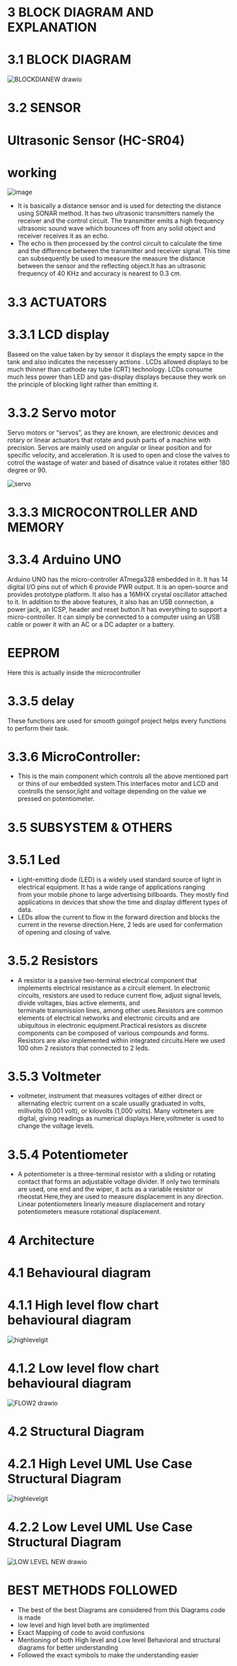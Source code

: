 # 3 BLOCK DIAGRAM AND EXPLANATION 
# 3.1 BLOCK DIAGRAM
![BLOCKDIANEW drawio](https://user-images.githubusercontent.com/46949062/157245731-787f0e78-cded-4c87-b3a8-ae0cac3f7609.png)

# 3.2 SENSOR
# Ultrasonic Sensor (HC-SR04)
# working
![image](https://user-images.githubusercontent.com/46949062/157126698-ceb4f1e4-0ce8-4ed2-bf35-baa4fe514f7f.png)

* It is basically a distance sensor and is used for detecting the distance using SONAR method. It has two ultrasonic
  transmitters namely the receiver and the control circuit. The transmitter emits a high frequency ultrasonic sound
  wave which bounces off from any solid object and receiver receives it as an echo. 
* The echo is then processed by the control circuit to calculate the time and the difference between the transmitter and receiver signal.
  This time can subsequently be used to measure the measure the distance between the sensor and the reflecting object.It has an ultrasonic
  frequency of 40 KHz and accuracy is nearest to 0.3 cm.
  
 # 3.3 ACTUATORS
 # 3.3.1 LCD display
   Baseed on the value taken by by sensor it displays the empty sapce in the tank and also indicates the necessery actions .
   LCDs allowed displays to be much thinner than cathode ray tube (CRT) technology. LCDs consume much less power than LED and gas-display displays because they work on the          principle of blocking light rather than emitting it.
   
 # 3.3.2 Servo motor 
   Servo motors or “servos”, as they are known, are electronic devices and rotary or linear actuators that rotate and push parts of a machine with precision.
   Servos are mainly used on angular or linear position and for specific velocity, and acceleration.
   It is used to open and close the valves to cotrol the wastage of water and based of disatnce value it rotates either 180 degree or 90.
 
   ![servo](https://user-images.githubusercontent.com/46949062/157128233-0a9aafaa-06d2-4382-86f3-50b6e096b432.jpg)
   
  # 3.3.3 MICROCONTROLLER AND MEMORY
  
  # 3.3.4 Arduino UNO
   Arduino UNO has the micro-controller ATmega328 embedded in it. It has 14 digital I/O pins out of which 6 provide
   PWR output. It is an open-source and provides prototype platform. It also has a 16MHX crystal oscillator attached
   to it. In addition to the above features, it also has an USB connection, a power jack, an ICSP, header and reset
   button.It has everything to support a micro-controller. It can simply be connected to a computer using an USB cable or
   power it with an AC or a DC adapter or a battery.
  # EEPROM
   Here this is actually inside the microcontroller
  # 3.3.5 delay
  These functions are used for smooth goingof project helps every functions to perform their task.
  # 3.3.6 MicroController:
  *  This is the main component which controls all the above mentioned part or thins of our embedded system.This interfaces motor and LCD and controlls the sensor,light and          voltage depending on the value we pressed on potentiometer.
  # 3.5 SUBSYSTEM & OTHERS
  # 3.5.1 Led
  * Light-emitting diode (LED) is a widely used standard source of light in electrical equipment. It has a wide range of applications ranging  
   from your mobile phone to large advertising billboards. They mostly find applications in devices that show the time and display different types of data.
  * LEDs allow the current to flow in the forward direction and blocks the current in the reverse direction.Here, 2 leds are used for confermation of opening and closing of         valve.
  # 3.5.2 Resistors
  * A resistor is a passive two-terminal electrical component that implements electrical resistance as a circuit element.
    In electronic circuits, resistors are used to reduce current flow, adjust signal levels, divide voltages, bias active elements, and  
    terminate transmission lines, among other uses.Resistors are common elements of electrical networks and electronic circuits and are 
    ubiquitous in electronic equipment.Practical resistors as discrete components can be composed of various compounds and forms.
    Resistors are also implemented within integrated circuits.Here we used 100 ohm 2 resistors that connected to 2 leds.
  # 3.5.3 Voltmeter
  * voltmeter, instrument that measures voltages of either direct or alternating electric current on a scale usually graduated in volts, millivolts (0.001 volt), or kilovolts       (1,000 volts). Many voltmeters are digital, giving readings as numerical displays.Here,voltmeter is used to change the voltage levels.
  # 3.5.4 Potentiometer
  * A potentiometer is a three-terminal resistor with a sliding or rotating contact that forms an adjustable voltage divider. If only two terminals are used, one end and the         wiper, it acts as a variable resistor or rheostat.Here,they are used to measure displacement in any direction. Linear potentiometers linearly measure displacement and rotary     potentiometers measure rotational displacement.
  # 4 Architecture
  # 4.1 Behavioural diagram
  # 4.1.1 High level flow chart  behavioural diagram
  ![highlevelgit](https://user-images.githubusercontent.com/46949062/157250601-1ca769c8-1323-49f2-b4b1-dce540f11ba2.jpg)

  # 4.1.2 Low level flow chart  behavioural diagram
 ![FLOW2 drawio](https://user-images.githubusercontent.com/46949062/157255431-8cf24c8d-6123-4c40-a2e1-afa22cc62f0b.jpg)

  # 4.2 Structural Diagram
  # 4.2.1 High Level UML Use Case Structural Diagram
   ![highlevelgit](https://user-images.githubusercontent.com/46949062/157250185-a6dd4589-fe5f-4c6e-8a91-cb622b618b2c.png)


 # 4.2.2 Low Level UML Use Case Structural Diagram
![LOW LEVEL NEW drawio](https://user-images.githubusercontent.com/46949062/157187535-90f2d9ef-c4e3-49b6-8006-e1da3d53eb70.png)

  # BEST METHODS FOLLOWED
  * The best of the best Diagrams are considered
    from this Diagrams code is made
  * low level and high level both are implimented
  * Exact Mapping of code to avoid confusions
  * Mentioning of both High level and Low level Behavioral and structural diagrams for better understanding
  * Followed the exact symbols to make the understanding easier
  
